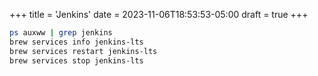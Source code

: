+++
title = 'Jenkins'
date = 2023-11-06T18:53:53-05:00
draft = true
+++

```zsh
ps auxww | grep jenkins
brew services info jenkins-lts
brew services restart jenkins-lts 
brew services stop jenkins-lts
```